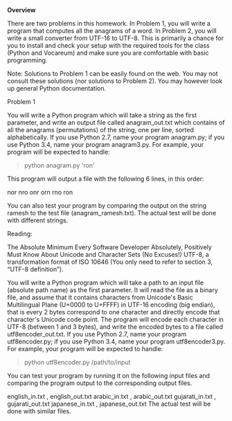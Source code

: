 **Overview**

There are two problems in this homework. In Problem 1, you will write a program that computes all the anagrams of a word. In Problem 2, you will write a small converter from UTF-16 to UTF-8. This is primarily a chance for you to install and check your setup with the required tools for the class (Python and Vocareum) and make sure you are comfortable with basic programming.

Note: Solutions to Problem 1 can be easily found on the web. You may not consult these solutions (nor solutions to Problem 2). You may however look up general Python documentation.

Problem 1

You will write a Python program which will take a string as the first parameter, and write an output file called anagram_out.txt which contains of all the anagrams (permutations) of the string, one per line, sorted alphabetically. If you use Python 2.7, name your program anagram.py; if you use Python 3.4, name your program anagram3.py. For example, your program will be expected to handle:

> python anagram.py 'ron'

This program will output a file with the following 6 lines, in this order:

nor
nro
onr
orn
rno
ron

You can also test your program by comparing the output on the string ramesh to the test file (anagram_ramesh.txt). The actual test will be done with different strings.

Reading:

The Absolute Minimum Every Software Developer Absolutely, Positively Must Know About Unicode and Character Sets (No Excuses!)
UTF-8, a transformation format of ISO 10646 (You only need to refer to section 3, “UTF-8 definition”).

You will write a Python program which will take a path to an input file (absolute path name) as the first parameter. It will read the file as a binary file, and assume that it contains characters from Unicode's Basic Multilingual Plane (U+0000 to U+FFFF) in UTF-16 encoding (big endian), that is every 2 bytes correspond to one character and directly encode that character's Unicode code point. The program will encode each character in UTF-8 (between 1 and 3 bytes), and write the encoded bytes to a file called utf8encoder_out.txt. If you use Python 2.7, name your program utf8encoder.py; if you use Python 3.4, name your program utf8encoder3.py. For example, your program will be expected to handle:

> python utf8encoder.py /path/to/input

You can test your program by running it on the following input files and comparing the program output to the corresponding output files.

english_in.txt , english_out.txt
arabic_in.txt , arabic_out.txt
gujarati_in.txt , gujarati_out.txt
japanese_in.txt , japanese_out.txt
The actual test will be done with similar files.

